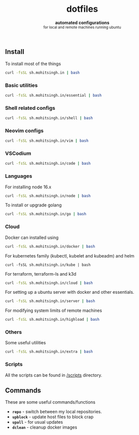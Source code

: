 <h1 align="center">dotfiles</h1>
<p align="center">
  <b>automated configurations</b><br/>
  <sub>for local and remote machines running ubuntu</sub>
</p>
<br />

## Install

To install most of the things

```sh
curl -fsSL sh.mohitsingh.in | bash
```

### Basic utilities

```bash
curl -fsSL sh.mohitsingh.in/essential | bash
```

### Shell related configs

```bash
curl -fsSL sh.mohitsingh.in/shell | bash
```

### Neovim configs

```bash
curl -fsSL sh.mohitsingh.in/vim | bash
```

### VSCodium

```bash
curl -fsSL sh.mohitsingh.in/code | bash
```

### Languages

For installing node 16.x

```bash
curl -fsSL sh.mohitsingh.in/node | bash
```

To install or upgrade golang

```bash
curl -fsSL sh.mohitsingh.in/go | bash
```

### Cloud

Docker can installed using

```bash
curl -fsSL sh.mohitsingh.in/docker | bash
```

For kubernetes family (kubectl, kubelet and kubeadm) and helm

```
curl -fsSL sh.mohitsingh.in/kube | bash
```

For terraform, terraform-ls and k3d

```bash
curl -fsSL sh.mohitsingh.in/cloud | bash
```

For setting up a ubuntu server with docker and other essentials.

```bash
curl -fsSL sh.mohitsingh.in/server | bash
```

For modifying system limits of remote machines

```bash
curl -fsSL sh.mohitsingh.in/highload | bash
```

### Others

Some useful utilities

```bash
curl -fsSL sh.mohitsingh.in/extra | bash
```

### Scripts

All the scripts can be found in [/scripts](/scripts) directory.

## Commands

These are some useful commands/functions

- **`repo`** - switch between my local repositories.
- **`upblock`** - update host files to block crap
- **`upall`** - for usual updates
- **`dclean`** - cleanup docker images

